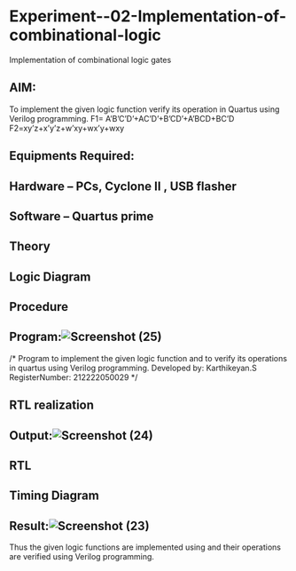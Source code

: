 # Experiment--02-Implementation-of-combinational-logic
Implementation of combinational logic gates
 
## AIM:
To implement the given logic function verify its operation in Quartus using Verilog programming.
 F1= A’B’C’D’+AC’D’+B’CD’+A’BCD+BC’D
F2=xy’z+x’y’z+w’xy+wx’y+wxy
 
 
 
## Equipments Required:
## Hardware – PCs, Cyclone II , USB flasher
## Software – Quartus prime


## Theory
 

## Logic Diagram
## Procedure
## Program:![Screenshot (25)](https://user-images.githubusercontent.com/130553768/234517295-abfd712f-3c5f-4286-8263-e294d6fde7ec.png)

/*
Program to implement the given logic function and to verify its operations in quartus using Verilog programming.
Developed by: Karthikeyan.S
RegisterNumber: 212222050029 
*/
## RTL realization

## Output:![Screenshot (24)](https://user-images.githubusercontent.com/130553768/234517330-28d27ea0-1e61-44e4-a584-8ef645b809f0.png)

## RTL
## Timing Diagram
## Result:![Screenshot (23)](https://user-images.githubusercontent.com/130553768/234517552-9ab81584-152d-489a-a9fe-7bc88d025aec.png)

Thus the given logic functions are implemented using  and their operations are verified using Verilog programming.
